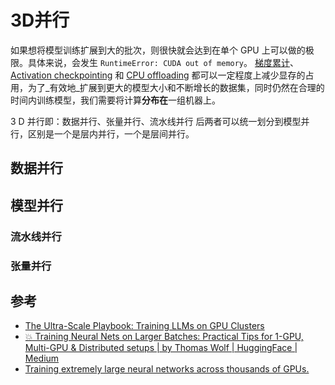 # 3D并行

如果想将模型训练扩展到大的批次，则很快就会达到在单个 GPU 上可以做的极限。具体来说，会发生 `RuntimeError: CUDA out of memory`。
[梯度累计](梯度累计.md)、[Activation checkpointing](Activation%20checkpointing.md) 和 [CPU offloading](CPU%20offloading.md) 都可以一定程度上减少显存的占用，为了_有效地_扩展到更大的模型大小和不断增长的数据集，同时仍然在合理的时间内训练模型，我们需要将计算**分布在**一组机器上。

3 D 并行即：数据并行、张量并行、流水线并行
后两者可以统一划分到模型并行，区别是一个是层内并行，一个是层间并行。

## 数据并行

## 模型并行

### 流水线并行

### 张量并行


## 参考

- [The Ultra-Scale Playbook: Training LLMs on GPU Clusters](https://cdn-lfs-us-1.hf.co/repos/e7/07/e7077a163ab0f314cedbb8ddd44667d765205ee536e8b4785fdd0872534107db/274a19a2577ed220cd3a102b4469c44310e4a7c8e8f8ebc36842d907cb51e127?response-content-disposition=inline%3B+filename*%3DUTF-8%27%27The_Ultra-Scale_Playbook_Training_LLMs_on_GPU_Clusters.pdf%3B+filename%3D%22The_Ultra-Scale_Playbook_Training_LLMs_on_GPU_Clusters.pdf%22%3B&response-content-type=application%2Fpdf&Expires=1751735939&Policy=eyJTdGF0ZW1lbnQiOlt7IkNvbmRpdGlvbiI6eyJEYXRlTGVzc1RoYW4iOnsiQVdTOkVwb2NoVGltZSI6MTc1MTczNTkzOX19LCJSZXNvdXJjZSI6Imh0dHBzOi8vY2RuLWxmcy11cy0xLmhmLmNvL3JlcG9zL2U3LzA3L2U3MDc3YTE2M2FiMGYzMTRjZWRiYjhkZGQ0NDY2N2Q3NjUyMDVlZTUzNmU4YjQ3ODVmZGQwODcyNTM0MTA3ZGIvMjc0YTE5YTI1NzdlZDIyMGNkM2ExMDJiNDQ2OWM0NDMxMGU0YTdjOGU4ZjhlYmMzNjg0MmQ5MDdjYjUxZTEyNz9yZXNwb25zZS1jb250ZW50LWRpc3Bvc2l0aW9uPSomcmVzcG9uc2UtY29udGVudC10eXBlPSoifV19&Signature=jer8tObN1q6%7Eij8fX2vLIiox2VNNX0yAD9hjDxq9JXGDmzou6ONo7lnwIlrn%7ECbbaP-BXm80YdFMAgI2SbINgrxMfxLHTkp5IVwqppQ1INlC8K6JrZS3T8QlL4aY5jY7wX7SCUvweSuxEWA2QXMYwHWWV2Iy-OQAMkcdvvxDvjIZZwlYZqJ0tccDbpSYrOhNfkMcGYyxhp3HPgcEd6gVPydQE6g2wM8ErR04u-9dzwkJrIBowWrr8OSD9HJraRyr5XObTaBx3NEADn9De8Zyo%7EknwQs4MDxWSueQCYTlCfFElMF0%7EVMXYh%7EVfDSV5lZZiuxCFfke43Z12VSK5cMV%7EA__&Key-Pair-Id=K24J24Z295AEI9)
- [💥 Training Neural Nets on Larger Batches: Practical Tips for 1-GPU, Multi-GPU & Distributed setups \| by Thomas Wolf \| HuggingFace \| Medium](https://medium.com/huggingface/training-larger-batches-practical-tips-on-1-gpu-multi-gpu-distributed-setups-ec88c3e51255)
- [Training extremely large neural networks across thousands of GPUs.](https://www.jeremyjordan.me/distributed-training/)
